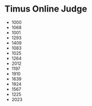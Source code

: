 # Timus Online Judge

- 1000
- 1068
- 1001
- 1293
- 1409
- 1083
- 1025
- 1264
- 2012
- 1197
- 1910
- 1639
- 1924
- 1567
- 1225
- 2023
